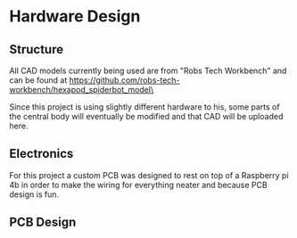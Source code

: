 # Hardware Design

## Structure
All CAD models currently being used are from "Robs Tech Workbench" and can be found at https://github.com/robs-tech-workbench/hexapod_spiderbot_model\  

Since this project is using slightly different hardware to his, some parts of the central body will eventually be modified and that CAD will be uploaded here.

## Electronics

For this project a custom PCB was designed to rest on top of a Raspberry pi 4b in order to make the wiring for everything neater and because PCB design is fun.

## PCB Design
